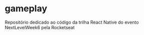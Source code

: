 # gameplay

Repositório dedicado ao código da trilha React Native do evento NextLevelWeek6 pela Rocketseat

